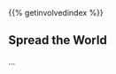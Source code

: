 <!--
.. title: Spread the Word
.. slug: spread-the-word
.. date: 2017-07-19 08:31:20 UTC
.. tags: Ubuntu,MATE,involved,contribute
.. link:
.. description: Help grow the Ubuntu MATE community.
.. type: text
.. hidetitle: true
-->

{{% getinvolvedindex %}}

## Spread the World

...
